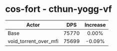 # cos-fort - cthun-yogg-vf
| Actor | DPS | Increase |
|---|:---:|:---:|
|Base|75770|0.00%|
|void_torrent_over_mfi|75699|-0.09%|

